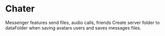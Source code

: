 # Chater
Messenger features send files, audio calls, friends
Create server folder to dataFolder when saving avatars users and saves messages files.
